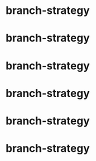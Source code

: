 # branch-strategy

# branch-strategy

# branch-strategy

# branch-strategy

# branch-strategy

# branch-strategy
